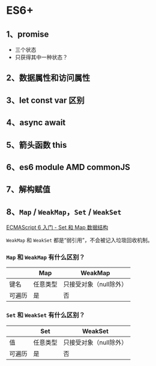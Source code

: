 # ES6+

## 1、promise
* 三个状态
* 只获得其中一种状态？

## 2、数据属性和访问属性

## 3、let const var 区别

## 4、async await

## 5、箭头函数 this

## 6、es6 module  AMD  commonJS

## 7、解构赋值

## 8、`Map` / `WeakMap`，`Set` / `WeakSet`
[ECMAScript 6 入门 - Set 和 Map 数据结构](https://es6.ruanyifeng.com/#docs/set-map)

`WeakMap` 和 `WeakSet` 都是“弱引用”，不会被记入垃圾回收机制。

### `Map` 和 `WeakMap` 有什么区别？

|         |   Map   |       WeakMap       |
|   ---   |   ---   |          ---        |
|   键名   | 任意类型 | 只接受对象（null除外）  |
|  可遍历  |    是   |         否           |

### `Set` 和 `WeakSet` 有什么区别？

|         |   Set   |       WeakSet       |
|   ---   |   ---   |          ---        |
|   值    | 任意类型 | 只接受对象（null除外）  |
|  可遍历  |    是   |         否           |
